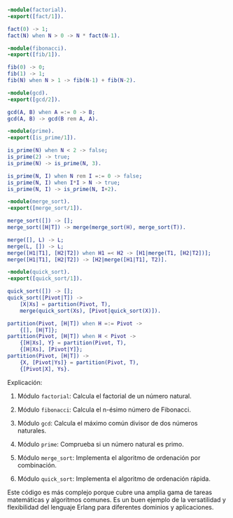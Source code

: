 ```erlang

-module(factorial).
-export([fact/1]).

fact(0) -> 1;
fact(N) when N > 0 -> N * fact(N-1).

-module(fibonacci).
-export([fib/1]).

fib(0) -> 0;
fib(1) -> 1;
fib(N) when N > 1 -> fib(N-1) + fib(N-2).

-module(gcd).
-export([gcd/2]).

gcd(A, B) when A =:= 0 -> B;
gcd(A, B) -> gcd(B rem A, A).

-module(prime).
-export([is_prime/1]).

is_prime(N) when N < 2 -> false;
is_prime(2) -> true;
is_prime(N) -> is_prime(N, 3).

is_prime(N, I) when N rem I =:= 0 -> false;
is_prime(N, I) when I*I > N -> true;
is_prime(N, I) -> is_prime(N, I+2).

-module(merge_sort).
-export([merge_sort/1]).

merge_sort([]) -> [];
merge_sort([H|T]) -> merge(merge_sort(H), merge_sort(T)).

merge([], L) -> L;
merge(L, []) -> L;
merge([H1|T1], [H2|T2]) when H1 =< H2 -> [H1|merge(T1, [H2|T2])];
merge([H1|T1], [H2|T2]) -> [H2|merge([H1|T1], T2)].

-module(quick_sort).
-export([quick_sort/1]).

quick_sort([]) -> [];
quick_sort([Pivot|T]) ->
    [X|Xs] = partition(Pivot, T),
    merge(quick_sort(Xs), [Pivot|quick_sort(X)]).

partition(Pivot, [H|T]) when H =:= Pivot ->
    {[], [H|T]};
partition(Pivot, [H|T]) when H < Pivot ->
    {[H|Xs], Y} = partition(Pivot, T),
    {[H|Xs], [Pivot|Y]};
partition(Pivot, [H|T]) ->
    {X, [Pivot|Ys]} = partition(Pivot, T),
    {[Pivot|X], Ys}.

```

Explicación:

1. Módulo `factorial`: Calcula el factorial de un número natural.

2. Módulo `fibonacci`: Calcula el n-ésimo número de Fibonacci.

3. Módulo `gcd`: Calcula el máximo común divisor de dos números naturales.

4. Módulo `prime`: Comprueba si un número natural es primo.

5. Módulo `merge_sort`: Implementa el algoritmo de ordenación por combinación.

6. Módulo `quick_sort`: Implementa el algoritmo de ordenación rápida.

Este código es más complejo porque cubre una amplia gama de tareas matemáticas y algoritmos comunes. Es un buen ejemplo de la versatilidad y flexibilidad del lenguaje Erlang para diferentes dominios y aplicaciones.